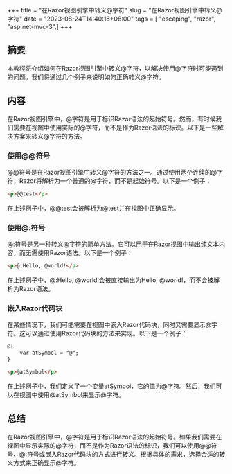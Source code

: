 +++
title = "在Razor视图引擎中转义@字符"
slug = "在Razor视图引擎中转义@字符"
date = "2023-08-24T14:40:16+08:00"
tags = [ "escaping", "razor", "asp.net-mvc-3",]
+++


## 摘要

本教程将介绍如何在Razor视图引擎中转义@字符，以解决使用@字符时可能遇到的问题。我们将通过几个例子来说明如何正确转义@字符。

## 内容

在Razor视图引擎中，@字符是用于标识Razor语法的起始符号。然而，有时候我们需要在视图中使用实际的@字符，而不是作为Razor语法的标识。以下是一些解决方案来转义@字符的方法。

### 使用@@符号

@@符号是在Razor视图引擎中转义@字符的方法之一。通过使用两个连续的@字符，Razor将解析为一个普通的@字符，而不是起始符号。以下是一个例子：

```html
<p>@@test</p>
```

在上述例子中，@@test会被解析为@test并在视图中正确显示。

### 使用@:符号

@:符号是另一种转义@字符的简单方法。它可以用于在Razor视图中输出纯文本内容，而无需使用Razor语法。以下是一个例子：

```html
<p>@:Hello, @world!</p>
```

在上述例子中，@:Hello, @world!会被直接输出为Hello, @world!，而不会被解析为Razor语法。

### 嵌入Razor代码块

在某些情况下，我们可能需要在视图中嵌入Razor代码块，同时又需要显示@字符。这可以通过使用Razor代码块的方法来实现。以下是一个例子：

```html
@{
    var atSymbol = "@";
}

<p>@atSymbol</p>
```

在上述例子中，我们定义了一个变量atSymbol，它的值为@字符。然后，我们可以在视图中使用@atSymbol来显示@字符。

## 总结

在Razor视图引擎中，@字符是用于标识Razor语法的起始符号。如果我们需要在视图中显示实际的@字符，而不是作为Razor语法的标识，我们可以使用@@符号、@:符号或嵌入Razor代码块的方式进行转义。根据具体的需求，选择合适的转义方式来正确显示@字符。


